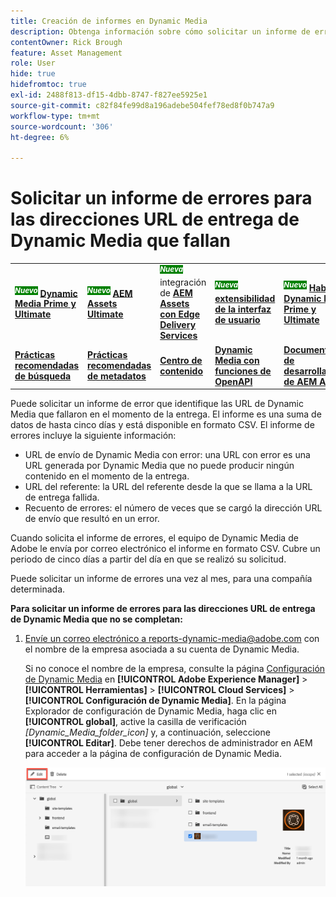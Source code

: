 ```yaml
---
title: Creación de informes en Dynamic Media
description: Obtenga información sobre cómo solicitar un informe de errores para las direcciones URL de entrega de Dynamic Media que fallan.
contentOwner: Rick Brough
feature: Asset Management
role: User
hide: true
hidefromtoc: true
exl-id: 2488f813-df15-4dbb-8747-f827ee5925e1
source-git-commit: c82f84fe99d8a196adebe504fef78ed8f0b747a9
workflow-type: tm+mt
source-wordcount: '306'
ht-degree: 6%

---
```


# Solicitar un informe de errores para las direcciones URL de entrega de Dynamic Media que fallan

<table>
    <tr>
        <td>
            <sup style= "background-color:#008000; color:#FFFFFF; font-weight:bold"><i>Nuevo</i></sup> <a href="/help/assets/dynamic-media/dm-prime-ultimate.md"><b>Dynamic Media Prime y Ultimate</b></a>
        </td>
        <td>
            <sup style= "background-color:#008000; color:#FFFFFF; font-weight:bold"><i>Nuevo</i></sup> <a href="/help/assets/assets-ultimate-overview.md"><b>AEM Assets Ultimate</b></a>
        </td>
        <td>
            <sup style= "background-color:#008000; color:#FFFFFF; font-weight:bold"><i>Nueva</i></sup> integración de <a href="/help/assets/integrate-aem-assets-edge-delivery-services.md"><b>AEM Assets con Edge Delivery Services</b></a>
        </td>
        <td>
            <sup style= "background-color:#008000; color:#FFFFFF; font-weight:bold"><i>Nueva</i></sup> <a href="/help/assets/aem-assets-view-ui-extensibility.md"><b>extensibilidad de la interfaz de usuario</b></a>
        </td>
          <td>
            <sup style= "background-color:#008000; color:#FFFFFF; font-weight:bold"><i>Nuevo</i></sup> <a href="/help/assets/dynamic-media/enable-dynamic-media-prime-and-ultimate.md"><b>Habilitar Dynamic Media Prime y Ultimate</b></a>
        </td>
    </tr>
    <tr>
        <td>
            <a href="/help/assets/search-best-practices.md"><b>Prácticas recomendadas de búsqueda</b></a>
        </td>
        <td>
            <a href="/help/assets/metadata-best-practices.md"><b>Prácticas recomendadas de metadatos</b></a>
        </td>
        <td>
            <a href="/help/assets/product-overview.md"><b>Centro de contenido</b></a>
        </td>
        <td>
            <a href="/help/assets/dynamic-media-open-apis-overview.md"><b>Dynamic Media con funciones de OpenAPI</b></a>
        </td>
        <td>
            <a href="https://developer.adobe.com/experience-cloud/experience-manager-apis/"><b>Documentación de desarrollador de AEM Assets</b></a>
        </td>
    </tr>
</table>

Puede solicitar un informe de error que identifique las URL de Dynamic Media que fallaron en el momento de la entrega. El informe es una suma de datos de hasta cinco días y está disponible en formato CSV. El informe de errores incluye la siguiente información:

* URL de envío de Dynamic Media con error: una URL con error es una URL generada por Dynamic Media que no puede producir ningún contenido en el momento de la entrega.
* URL del referente: la URL del referente desde la que se llama a la URL de entrega fallida.
* Recuento de errores: el número de veces que se cargó la dirección URL de envío que resultó en un error.

Cuando solicita el informe de errores, el equipo de Dynamic Media de Adobe le envía por correo electrónico el informe en formato CSV. Cubre un periodo de cinco días a partir del día en que se realizó su solicitud.

Puede solicitar un informe de errores una vez al mes, para una compañía determinada.

**Para solicitar un informe de errores para las direcciones URL de entrega de Dynamic Media que no se completan:**

1. [Envíe un correo electrónico a reports-dynamic-media@adobe.com](mailto:reports-dynamic-media@adobe.com) con el nombre de la empresa asociada a su cuenta de Dynamic Media.

   Si no conoce el nombre de la empresa, consulte la página [Configuración de Dynamic Media](https://experienceleague.adobe.com/docs/experience-manager-cloud-service/content/assets/dynamicmedia/config-dm.html?lang=es#configuring-dynamic-media-cloud-services) en **[!UICONTROL Adobe Experience Manager]** > **[!UICONTROL Herramientas]** > **[!UICONTROL Cloud Services]** > **[!UICONTROL Configuración de Dynamic Media]**. En la página Explorador de configuración de Dynamic Media, haga clic en **[!UICONTROL global]**, active la casilla de verificación *[Dynamic_Media_folder_icon]* y, a continuación, seleccione **[!UICONTROL Editar]**. Debe tener derechos de administrador en AEM para acceder a la página de configuración de Dynamic Media.

   ![Accediendo a la página de configuración de Dynamic Media.](/help/assets/dynamic-media/assets/reporting-accessdmconfig.png)
